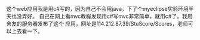 这个web应用我是用c#写的，因为自己不会用java，下了个myeclipse实验环境半天也没弄好。
自己在网上看mvc教程发现用c#写mvc非常简单，就用c#了。我用舍友的服务器发布了这个
应用，网址是114.212.87.39/StuScore/Scores，老师可以上去看一下。

